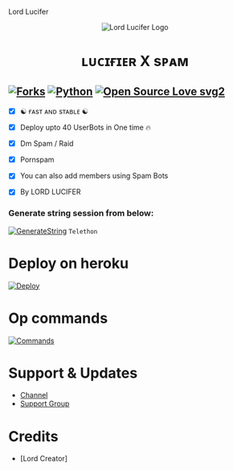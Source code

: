 Lord Lucifer
<p align="center">
  <img src="./https://te.legra.ph/file/a753c24009f905f29a998.jpg" alt="Lord Lucifer Logo">
</p>
<h1 align="center">
  <b>ʟᴜᴄɪғɪᴇʀ X sᴘᴀᴍ</b>
</h1>

[![Forks](https://img.shields.io/github/forks/LordLucifer/LordXSpam?style=flat-square&color=orange)](https://github.com/LordLucifer/LordXSpam/fork)
[![Python](https://img.shields.io/badge/Python-v3.9.7-blue)](https://www.python.org/)
[![Open Source Love svg2](https://badges.frapsoft.com/os/v2/open-source.svg?v=103)](https://github.com/LordLucifer/LordXSpam)   
----
 
- [x] ☯︎ ғᴀsᴛ ᴀɴᴅ sᴛᴀʙʟᴇ ☯︎
- [x] Deploy upto 40 UserBots in One time 🔥
- [x] Dm Spam / Raid
- [x] Pornspam 
- [x] You can also add members using Spam Bots 
- [x] By LORD LUCIFER


### Generate string session from below:

[![GenerateString](https://img.shields.io/badge/LordXSpam-String-yellowgreen)](@SessionStringGeneratorZBot) ``Telethon``

# Deploy on heroku

[![Deploy](https://www.herokucdn.com/deploy/button.svg)](https://heroku.com/deploy?template=https://github.com/MrRizoel/XSpam-Deploy)


# Op commands
[![Commands](https://img.shields.io/badge/Lord-CMDS-blue)](https://t.me/Resourcez/4)

# Support & Updates
* [Channel](https://t.me/itzmelucifer69)
* [Support Group](https://t.me/HELL_CLASHERS)

# Credits
* [Lord Creator]
